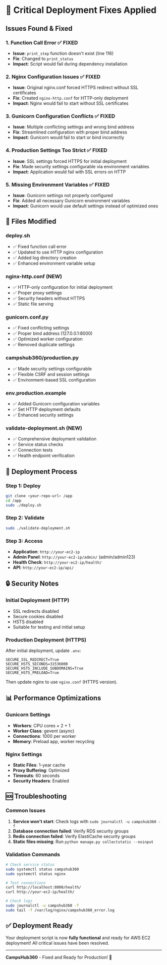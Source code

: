 # 🚨 Critical Deployment Fixes Applied

## Issues Found & Fixed

### **1. Function Call Error ✅ FIXED**
- **Issue**: `print_step` function doesn't exist (line 116)
- **Fix**: Changed to `print_status`
- **Impact**: Script would fail during dependency installation

### **2. Nginx Configuration Issues ✅ FIXED**
- **Issue**: Original nginx.conf forced HTTPS redirect without SSL certificates
- **Fix**: Created `nginx-http.conf` for HTTP-only deployment
- **Impact**: Nginx would fail to start without SSL certificates

### **3. Gunicorn Configuration Conflicts ✅ FIXED**
- **Issue**: Multiple conflicting settings and wrong bind address
- **Fix**: Streamlined configuration with proper bind address
- **Impact**: Gunicorn would fail to start or bind incorrectly

### **4. Production Settings Too Strict ✅ FIXED**
- **Issue**: SSL settings forced HTTPS for initial deployment
- **Fix**: Made security settings configurable via environment variables
- **Impact**: Application would fail with SSL errors on HTTP

### **5. Missing Environment Variables ✅ FIXED**
- **Issue**: Gunicorn settings not properly configured
- **Fix**: Added all necessary Gunicorn environment variables
- **Impact**: Gunicorn would use default settings instead of optimized ones

## 🔧 Files Modified

### **deploy.sh**
- ✅ Fixed function call error
- ✅ Updated to use HTTP nginx configuration
- ✅ Added log directory creation
- ✅ Enhanced environment variable setup

### **nginx-http.conf** (NEW)
- ✅ HTTP-only configuration for initial deployment
- ✅ Proper proxy settings
- ✅ Security headers without HTTPS
- ✅ Static file serving

### **gunicorn.conf.py**
- ✅ Fixed conflicting settings
- ✅ Proper bind address (127.0.0.1:8000)
- ✅ Optimized worker configuration
- ✅ Removed duplicate settings

### **campshub360/production.py**
- ✅ Made security settings configurable
- ✅ Flexible CSRF and session settings
- ✅ Environment-based SSL configuration

### **env.production.example**
- ✅ Added Gunicorn configuration variables
- ✅ Set HTTP deployment defaults
- ✅ Enhanced security settings

### **validate-deployment.sh** (NEW)
- ✅ Comprehensive deployment validation
- ✅ Service status checks
- ✅ Connection tests
- ✅ Health endpoint verification

## 🚀 Deployment Process

### **Step 1: Deploy**
```bash
git clone <your-repo-url> /app
cd /app
sudo ./deploy.sh
```

### **Step 2: Validate**
```bash
sudo ./validate-deployment.sh
```

### **Step 3: Access**
- **Application**: `http://your-ec2-ip`
- **Admin Panel**: `http://your-ec2-ip/admin/` (admin/admin123)
- **Health Check**: `http://your-ec2-ip/health/`
- **API**: `http://your-ec2-ip/api/`

## 🔒 Security Notes

### **Initial Deployment (HTTP)**
- SSL redirects disabled
- Secure cookies disabled
- HSTS disabled
- Suitable for testing and initial setup

### **Production Deployment (HTTPS)**
After initial deployment, update `.env`:
```env
SECURE_SSL_REDIRECT=True
SECURE_HSTS_SECONDS=31536000
SECURE_HSTS_INCLUDE_SUBDOMAINS=True
SECURE_HSTS_PRELOAD=True
```

Then update nginx to use `nginx.conf` (HTTPS version).

## 📊 Performance Optimizations

### **Gunicorn Settings**
- **Workers**: CPU cores × 2 + 1
- **Worker Class**: gevent (async)
- **Connections**: 1000 per worker
- **Memory**: Preload app, worker recycling

### **Nginx Settings**
- **Static Files**: 1-year cache
- **Proxy Buffering**: Optimized
- **Timeouts**: 60 seconds
- **Security Headers**: Enabled

## 🆘 Troubleshooting

### **Common Issues**
1. **Service won't start**: Check logs with `sudo journalctl -u campshub360 -f`
2. **Database connection failed**: Verify RDS security groups
3. **Redis connection failed**: Verify ElastiCache security groups
4. **Static files missing**: Run `python manage.py collectstatic --noinput`

### **Validation Commands**
```bash
# Check service status
sudo systemctl status campshub360
sudo systemctl status nginx

# Test connections
curl http://localhost:8000/health/
curl http://your-ec2-ip/health/

# Check logs
sudo journalctl -u campshub360 -f
sudo tail -f /var/log/nginx/campshub360_error.log
```

## ✅ Deployment Ready

Your deployment script is now **fully functional** and ready for AWS EC2 deployment! All critical issues have been resolved.

---

**CampsHub360** - Fixed and Ready for Production! 🚀
